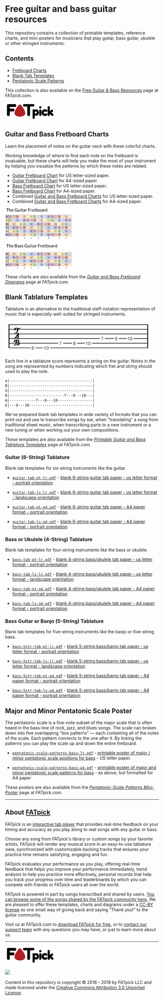 # Free guitar and bass guitar resources

This repository contains a collection of printable templates, reference charts,
and mini-posters for musicians that play guitar, bass guitar, ukulele or other
stringed instruments.

## Contents

* [Fretboard Charts](#guitar-and-bass-fretboard-charts)
* [Blank Tab Templates](#blank-tablature-templates)
* [Pentatonic Scale Patterns](#major-and-minor-pentatonic-scale-poster)

This collection is also available on the
[Free Guitar & Bass Resources](https://www.fatpick.com/printables) page at
FATpick.com.

![FATpick - the tab player that listens](https://raw.githubusercontent.com/FATpick/printables/master/fatpick-brw-166x60.png)

## Guitar and Bass Fretboard Charts

Learn the placement of notes on the guitar neck with these colorful charts.

Working knowledge of where to find each note on the fretboard is invaluable,
but these charts will help you make the most of your instrument by helping you visualize the _patterns_ by which these notes are related.

  * [Guitar Fretboard Chart](https://www.fatpick.com/printables/guitar-fretboard-lt.pdf) for US letter-sized paper.
  * [Guitar Fretboard Chart](https://www.fatpick.com/printables/guitar-fretboard-a4.pdf) for A4-sized paper.
  * [Bass Fretboard Chart](https://www.fatpick.com/printables/bass-fretboard-lt.pdf) for US letter-sized paper.
  * [Bass Fretboard Chart](https://www.fatpick.com/printables/bass-fretboard-a4.pdf) for A4-sized paper.
  * Combined [Guitar and Bass Fretboard Charts](https://www.fatpick.com/printables/guitar-and-bass-fretboard-lt.pdf) for US letter-sized paper.
  * Combined [Guitar and Bass Fretboard Charts](https://www.fatpick.com/printables/guitar-and-bass-fretboard-lt.pdf) for A4-sized paper.

![](https://raw.githubusercontent.com/FATpick/printables/master/guitar-and-bass-fretboards.png)

These charts are also available from the [*Guitar and Bass Fretboard Diagrams*](https://www.fatpick.com/printables/fretboard) page at FATpick.com.

## Blank Tablature Templates

Tablature is an alternative to the traditional staff-notation representation of music that is especially well-suited for stringed instruments.

![](https://raw.githubusercontent.com/FATpick/printables/master/c-maj-guitar-tab.png)

Each line in a tablature score represents a string on the guitar. Notes in the song are represented by numbers indicating which fret and string should used to play the note.

```
e|--------------------------------------|
B|--------------------------------------|
G|--------------------------------------|
D|-------------------------7---9---10---|
A|------------7---8---10----------------|
E|---8---10-----------------------------|
```

We've prepared blank tab templates in wide variety of formats that you can print
out and use to transcribe songs by ear, when "translating" a song from traditional sheet music, when transcribing parts to a new instrument or a new tuning or when working out your own compositions.

These templates are also available from the [*Printable Guitar and Bass Tablature Templates*](https:/www.fatpick.com/printables/blank-tabs) page at FATpick.com.


### Guitar (6-String) Tablature

Blank tab templates for six-string instruments like the guitar.

 * [`guitar-tab-pt-lr.pdf`](https://github.com/FATpick/printables/blob/master/guitar-tab-pt-lr.pdf) - [blank 6-string guitar tab paper - us letter format - portrait orientation](https://www.fatpick.com/printables/guitar-tab-pt-lr.pdf)

 * [`guitar-tab-ls-lr.pdf`](https://github.com/FATpick/printables/blob/master/guitar-tab-ls-lt.pdf) - [blank 6-string guitar tab paper - us letter format - landscape orientation](https://www.fatpick.com/printables/guitar-tab-ls-lt.pdf)

 * [`guitar-tab-pt-a4.pdf`](https://github.com/FATpick/printables/blob/master/guitar-tab-pt-a4.pdf) - [blank 6-string guitar tab paper - A4 paper format - portrait orientation](https://www.fatpick.com/printables/guitar-tab-pt-a4.pdf)

 * [`guitar-tab-ls-a4.pdf`](https://github.com/FATpick/printables/blob/master/guitar-tab-lst-a4.pdf) - [blank 6-string guitar tab paper - A4 paper format - portrait orientation](https://www.fatpick.com/printables/guitar-tab-ls-a4.pdf)

### Bass or Ukulele (4-String) Tablature

Blank tab templates for four-string instruments like the bass or ukulele.

  * [`bass-tab-pt-lr.pdf`](https://github.com/FATpick/printables/blob/master/bass-tab-pt-lr.pdf) - [blank 4-string bass/ukulele tab paper - us letter format - portrait orientation](https://www.fatpick.com/printables/bass-tab-pt-lr.pdf)

  * [`bass-tab-ls-lr.pdf`](https://github.com/FATpick/printables/blob/master/bass-tab-ls-lt.pdf) - [blank 4-string bass/ukulele tab paper - us letter format - landscape orientation](https://www.fatpick.com/printables/bass-tab-ls-lt.pdf)

  * [`bass-tab-pt-a4.pdf`](https://github.com/FATpick/printables/blob/master/bass-tab-pt-a4.pdf) - [blank 4-string bass/ukulele tab paper - A4 paper format - portrait orientation](https://www.fatpick.com/printables/bass-tab-pt-a4.pdf)

  * [`bass-tab-ls-a4.pdf`](https://github.com/FATpick/printables/blob/master/bass-tab-lst-a4.pdf) - [blank 4-string bass/ukulele tab paper - A4 paper format - portrait orientation](https://www.fatpick.com/printables/bass-5str-tab-ls-a4.pdf)


### Bass Guitar or Banjo (5-String) Tablature

Blank tab templates for five-string instruments like the banjo or five-string bass.

  * [`bass-5str-tab-pt-lr.pdf`](https://github.com/FATpick/printables/blob/master/bass-5str-tab-pt-lr.pdf) - [blank 5-string bass/banjo tab paper - us letter format - portrait orientation](https://www.fatpick.com/printables/bass-5str-tab-pt-lr.pdf)

  * [`bass-5str-tab-ls-lr.pdf`](https://github.com/FATpick/printables/blob/master/bass-5str-tab-ls-lt.pdf) - [blank 5-string bass/banjo tab paper - us letter format - landscape orientation](https://www.fatpick.com/printables/bass-5str-tab-ls-lt.pdf)

  * [`bass-5str-tab-pt-a4.pdf`](https://github.com/FATpick/printables/blob/master/bass-5str-tab-pt-a4.pdf) - [blank 5-string bass/banjo tab paper - A4 paper format - portrait orientation](https://www.fatpick.com/printables/bass-5str-tab-pt-a4.pdf)

  * [`bass-5str-tab-ls-a4.pdf`](https://github.com/FATpick/printables/blob/master/bass-5str-tab-lst-a4.pdf) - [blank 5-string bass/banjo tab paper - A4 paper format - portrait orientation](https://www.fatpick.com/printables/bass-5str-tab-ls-a4.pdf)

## Major and Minor Pentatonic Scale Poster

The pentatonic scale is a five-note subset of the major scale that is often heard in the bass-line of rock, jazz, and blues songs. The scale can broken down into five overlapping “box patterns” — each containing all of the notes of the scale. Each pattern connects to the one after it. By linking the patterns you can play the scale up and down the entire fretboard.

 * [`pentatonic-scale-patterns-bass-lt.pdf`](https://github.com/FATpick/printables/blob/master/pentatonic-scale-patterns-bass-lt.pdf) - [printable poster of major / minor pentatonic scale positions for bass](https://www.fatpick.com/printables/pentatonic-scale-patterns-bass) - US letter paper.

 * [`pentatonic-scale-patterns-bass-a4.pdf`](https://github.com/FATpick/printables/blob/master/pentatonic-scale-patterns-bass-a4.pdf) - [printable poster of major and minor pentatonic scale patterns for bass](https://www.fatpick.com/printables/pentatonic-scale-patterns-bass-a4.pdf) - as above, but formatted for A4 paper

These posters are also available from the [*Pentatonic-Scale Patterns Mini-Poster*](https://www.fatpick.com/printables/pentatonic-scale-patterns-bass) page at FATpick.com.

---

## About [FATpick](https://www.fatpick.com/)

FATpick is an [interactive tab player](https://www.fatpick.com/learn-to-play-guitar) that provides real-time feedback on your timing and accuracy as you play along to real songs with any guitar or bass.

Choose any song from FATpick's library or custom songs by your favorite artists.  FATpick will render any musical score in an easy-to-use tablature view, synchronized with customizable backing tracks that ensures your practice time remains satisfying, engaging and fun.

FATpick evaluates your performance as you play, offering real-time feedback that helps you improve your performance immediately, trend analysis to help you practice more effectively, personal records that help you track your progress over time and leaderboards by which you can compete with friends or FATpick users all over the world. 

FATpick is powered in part by songs transcribed and shared by users. [You can browse some of the songs shared by the FATpick community here.](https://www.fatpick.com/tabs)
We are pleased to offer these templates, charts and diagrams under a [CC-BY license](http://creativecommons.org/licenses/by/3.0/) as one small way of giving back and saying &ldquo;Thank you!&rdquo; to the guitar community.

Visit us at FATpick.com to [download FATpick for free](https://www.fatpick.com/support/downloads), or to [contact our support team](https://www.fatpick.com/support) with any questions you may have, or just to learn more about us.

---

![FATpick - the tab player that listens](https://raw.githubusercontent.com/FATpick/printables/master/fatpick-brw-166x60.png)

![](https://i.creativecommons.org/l/by/3.0/88x31.png)

Content in this repository is copyright &copy; 2018 - 2019 by FATpick LLC and
made licensed under the
[Creative Commons Attribution 3.0 Unported License](http://creativecommons.org/licenses/by/3.0/).

